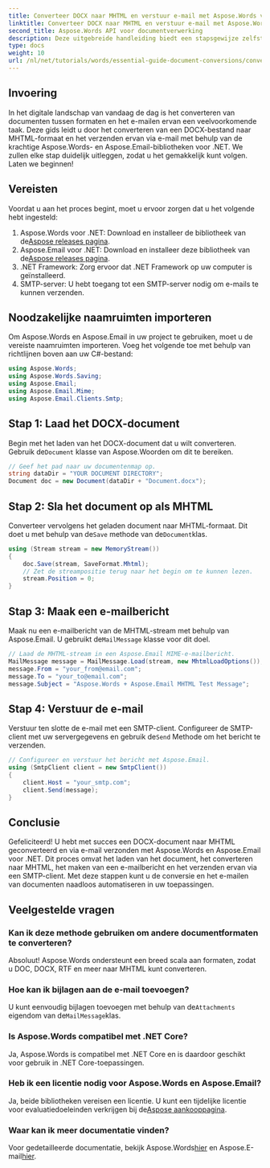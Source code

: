 ```yaml
---
title: Converteer DOCX naar MHTML en verstuur e-mail met Aspose.Words voor .NET
linktitle: Converteer DOCX naar MHTML en verstuur e-mail met Aspose.Words voor .NET
second_title: Aspose.Words API voor documentverwerking
description: Deze uitgebreide handleiding biedt een stapsgewijze zelfstudie voor het converteren van DOCX-documenten naar MHTML-indeling en het e-mailen ervan met behulp van de bibliotheken Aspose.Words en Aspose.Email in .NET.
type: docs
weight: 10
url: /nl/net/tutorials/words/essential-guide-document-conversions/convert-docx-to-mhtml-send-email/
---
```

## Invoering

In het digitale landschap van vandaag de dag is het converteren van documenten tussen formaten en het e-mailen ervan een veelvoorkomende taak. Deze gids leidt u door het converteren van een DOCX-bestand naar MHTML-formaat en het verzenden ervan via e-mail met behulp van de krachtige Aspose.Words- en Aspose.Email-bibliotheken voor .NET. We zullen elke stap duidelijk uitleggen, zodat u het gemakkelijk kunt volgen. Laten we beginnen!

## Vereisten

Voordat u aan het proces begint, moet u ervoor zorgen dat u het volgende hebt ingesteld:

1.  Aspose.Words voor .NET: Download en installeer de bibliotheek van de[Aspose releases pagina](https://releases.aspose.com/words/net/).
2.  Aspose.Email voor .NET: Download en installeer deze bibliotheek van de[Aspose releases pagina](https://releases.aspose.com/email/net/).
3. .NET Framework: Zorg ervoor dat .NET Framework op uw computer is geïnstalleerd.
4. SMTP-server: U hebt toegang tot een SMTP-server nodig om e-mails te kunnen verzenden.

## Noodzakelijke naamruimten importeren

Om Aspose.Words en Aspose.Email in uw project te gebruiken, moet u de vereiste naamruimten importeren. Voeg het volgende toe met behulp van richtlijnen boven aan uw C#-bestand:

```csharp
using Aspose.Words;
using Aspose.Words.Saving;
using Aspose.Email;
using Aspose.Email.Mime;
using Aspose.Email.Clients.Smtp;
```

## Stap 1: Laad het DOCX-document

 Begin met het laden van het DOCX-document dat u wilt converteren. Gebruik de`Document` klasse van Aspose.Woorden om dit te bereiken.

```csharp
// Geef het pad naar uw documentenmap op.
string dataDir = "YOUR DOCUMENT DIRECTORY";
Document doc = new Document(dataDir + "Document.docx");
```

## Stap 2: Sla het document op als MHTML

 Converteer vervolgens het geladen document naar MHTML-formaat. Dit doet u met behulp van de`Save` methode van de`Document`klas.

```csharp
using (Stream stream = new MemoryStream())
{
    doc.Save(stream, SaveFormat.Mhtml);
    // Zet de streampositie terug naar het begin om te kunnen lezen.
    stream.Position = 0;
}
```

## Stap 3: Maak een e-mailbericht

Maak nu een e-mailbericht van de MHTML-stream met behulp van Aspose.Email. U gebruikt de`MailMessage` klasse voor dit doel.

```csharp
// Laad de MHTML-stream in een Aspose.Email MIME-e-mailbericht.
MailMessage message = MailMessage.Load(stream, new MhtmlLoadOptions());
message.From = "your_from@email.com";
message.To = "your_to@email.com";
message.Subject = "Aspose.Words + Aspose.Email MHTML Test Message";
```

## Stap 4: Verstuur de e-mail

 Verstuur ten slotte de e-mail met een SMTP-client. Configureer de SMTP-client met uw servergegevens en gebruik de`Send` Methode om het bericht te verzenden.

```csharp
// Configureer en verstuur het bericht met Aspose.Email.
using (SmtpClient client = new SmtpClient())
{
    client.Host = "your_smtp.com";
    client.Send(message);
}
```

## Conclusie

Gefeliciteerd! U hebt met succes een DOCX-document naar MHTML geconverteerd en via e-mail verzonden met Aspose.Words en Aspose.Email voor .NET. Dit proces omvat het laden van het document, het converteren naar MHTML, het maken van een e-mailbericht en het verzenden ervan via een SMTP-client. Met deze stappen kunt u de conversie en het e-mailen van documenten naadloos automatiseren in uw toepassingen.

## Veelgestelde vragen

### Kan ik deze methode gebruiken om andere documentformaten te converteren?
Absoluut! Aspose.Words ondersteunt een breed scala aan formaten, zodat u DOC, DOCX, RTF en meer naar MHTML kunt converteren.

### Hoe kan ik bijlagen aan de e-mail toevoegen?
 U kunt eenvoudig bijlagen toevoegen met behulp van de`Attachments` eigendom van de`MailMessage`klas.

### Is Aspose.Words compatibel met .NET Core?
Ja, Aspose.Words is compatibel met .NET Core en is daardoor geschikt voor gebruik in .NET Core-toepassingen.

### Heb ik een licentie nodig voor Aspose.Words en Aspose.Email?
 Ja, beide bibliotheken vereisen een licentie. U kunt een tijdelijke licentie voor evaluatiedoeleinden verkrijgen bij de[Aspose aankooppagina](https://purchase.conholdate.com/temporary-license/).

### Waar kan ik meer documentatie vinden?
 Voor gedetailleerde documentatie, bekijk Aspose.Words[hier](https://reference.aspose.com/words/net/) en Aspose.E-mail[hier](https://reference.aspose.com/email/net/).